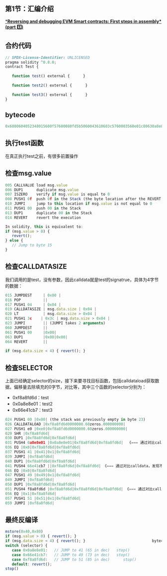 ## 第1节：汇编介绍

[***Reversing and debugging EVM Smart contracts: First steps in assembly\* (part** ](https://medium.com/@TrustChain/reversing-and-debugging-evm-smart-contracts-392fdadef32d)**1️⃣**[**)**](https://medium.com/@TrustChain/reversing-and-debugging-evm-smart-contracts-392fdadef32d)



## 合约代码

```js
// SPDX-License-Identifier: UNLICENSED
pragma solidity ^0.8.0;
contract Test {  
    
   function test() external {      } 
     
   function test2() external {      }  
    
   function test3() external {      }  
}
```

## bytecode

```js
0x6080604052348015600f57600080fd5b5060043610603c5760003560e01c80630a8e8e0114604157806366e41cb7146049578063f8a8fd6d146051575b600080fd5b60476059565b005b604f605b565b005b6057605d565b005b565b565b56fea2646970667358221220d28f98515dc0855e1c6f5aa3747ff775f1b8ab6545f14c70641ff9af67c2465164736f6c63430008070033
```

## 执行test函数

在真正执行test之前，有很多前置操作

## 检查msg.value

```js
005 CALLVALUE load msg.value
006 DUP1      duplicate msg.value
007 ISZERO    verify if msg.value is equal to 0
008 PUSH1 0f  push 0f in the Stack (the byte location after the REVERT byte location)
010 JUMPI     jump to this location if msg.value is not equal to 0
011 PUSH1 00  push 00 in the Stack
013 DUP1      duplicate 00 in the Stack
014 REVERT    revert the execution 

In solidity, this is equivalent to:
if (msg.value > 0) { 
   revert(); 
} else {
   // Jump to byte 15
}
```

## 检查CALLDATASIZE

我们调用的是test，没有参数，因此calldata就是test的signatrue，具体为4字节的数据：

```js
015 JUMPDEST     | 0x00 |
016 POP          ||
017 PUSH1 04     | 0x04 |
019 CALLDATASIZE | msg.data.size | 0x04 |
020 LT           | msg.data.size > 0x04 |
021 PUSH1 3c    | 0x3c | msg.data.size > 0x04 |
023 JUMPI        || (JUMPI takes 2 arguments)
060 JUMPDEST     ||
061 PUSH1 00     |0x00|
063 DUP1         |0x00|0x00|
064 REVERT       ||
  
if (msg.data.size < 4) { revert(); }
```

## 检查SELECTOR

上面已经确定selector的size，接下来要寻找目标函数，包括calldataload获取数据，偏移量去除填充的0字节，对比等，其中三个函数的selector分别为：

- 0xf8a8fd6d：test
- 0x0a8e8e01：test2
- 0x66e41cb7：test3

```js
024 PUSH1 00 |0x00| (the stack was previously empty in byte 23)
026 CALLDATALOAD |0xf8a8fd6d0000000.60zeros.000000000|
027 PUSH1 e0 |0xe0|0xf8a8fd6d0000000.60zeros.000000000|
029 SHR |0xf8a8fd6d|
030 DUP1 |0xf8a8fd6d|0xf8a8fd6d|
031 PUSH4 0a8e8e01 |0x0a8e8e01|0xf8a8fd6d|0xf8a8fd6d|  《=== 通过对比calldata，发现不是test2
036 EQ |0x0|0xf8a8fd6d|0xf8a8fd6d| 
037 PUSH1 41 |0x41|0x1|0xf8a8fd6d|
039 JUMPI |0xf8a8fd6d|
040 DUP1 |0xf8a8fd6d|0xf8a8fd6d|
041 PUSH4 66e41cb7 ||0xf8a8fd6d|0xf8a8fd6d| 《=== 通过对比calldata，发现不是test3
046 EQ |0x0|0xf8a8fd6d|
047 PUSH1 49 |0x49|0x1|0xf8a8fd6d|
049 JUMPI |0xf8a8fd6d|
050 DUP1 |0xf8a8fd6d|0xf8a8fd6d|
051 PUSH4 f8a8fd6d |0xf8a8fd6d|0xf8a8fd6d|0xf8a8fd6d| 《=== 通过对比calldata，发现确实是test，找到了！！
056 EQ |0x1|0xf8a8fd6d|
057 PUSH1 51 |0x51|0x1|0xf8a8fd6d|
059 JUMPI |0xf8a8fd6d|
```



## 最终反编译

```js
mstore(0x40,0x80)                              
if (msg.value > 0) { revert(); }                              
if (msg.data.size < 4) { revert(); }                              byte4 selector = msg.data[0x00:0x04]                                
switch (selector) {                               
   case 0x0a8e8e01:   // JUMP to 41 (65 in dec)   stop()
   case 0x66e41cb7:   // JUMP to 49 (73 in dec)   stop()
   case 0xf8a8fd6d:   // JUMP to 51 (85 in dec)      stop()
   default: revert();
stop()
```
